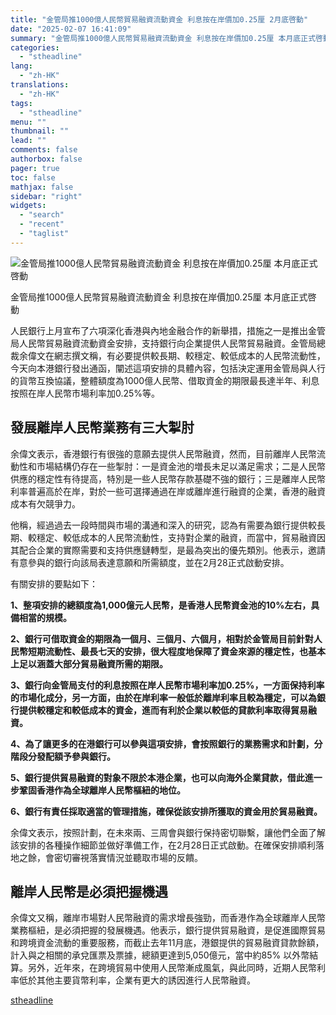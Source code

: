 ```yaml
---
title: "金管局推1000億人民幣貿易融資流動資金 利息按在岸價加0.25厘 2月底啓動"
date: "2025-02-07 16:41:09"
summary: "金管局推1000億人民幣貿易融資流動資金 利息按在岸價加0.25厘 本月底正式啓動     ..."
categories:
  - "stheadline"
lang:
  - "zh-HK"
translations:
  - "zh-HK"
tags:
  - "stheadline"
menu: ""
thumbnail: ""
lead: ""
comments: false
authorbox: false
pager: true
toc: false
mathjax: false
sidebar: "right"
widgets:
  - "search"
  - "recent"
  - "taglist"
---
```


![金管局推1000億人民幣貿易融資流動資金 利息按在岸價加0.25厘 本月底正式啓動 ](https://image.stheadline.com/f/680p0/0x0/100/none/d1e48aa95b8ee5e2e48d1c8812d89bf0/stheadline/inewsmedia/20250207/_2025020716334810518.jpg)

金管局推1000億人民幣貿易融資流動資金 利息按在岸價加0.25厘 本月底正式啓動 




人民銀行上月宣布了六項深化香港與內地金融合作的新舉措，措施之一是推出金管局人民幣貿易融資流動資金安排，支持銀行向企業提供人民幣貿易融資。金管局總裁余偉文在網志撰文稱，有必要提供較長期、較穩定、較低成本的人民幣流動性，今天向本港銀行發出通函，闡述這項安排的具體內容，包括決定運用金管局與人行的貨幣互換協議，整體額度為1000億人民幣、借取資金的期限最長達半年、利息按照在岸人民幣市場利率加0.25%等。

發展離岸人民幣業務有三大掣肘
--------------

余偉文表示，香港銀行有很強的意願去提供人民幣融資，然而，目前離岸人民幣流動性和市場結構仍存在一些掣肘：一是資金池的増長未足以滿足需求；二是人民幣供應的穩定性有待提高，特別是一些人民幣存款基礎不強的銀行；三是離岸人民幣利率普遍高於在岸，對於一些可選擇通過在岸或離岸進行融資的企業，香港的融資成本有欠競爭力。

他稱，經過過去一段時間與市場的溝通和深入的研究，認為有需要為銀行提供較長期、較穩定、較低成本的人民幣流動性，支持對企業的融資，而當中，貿易融資因其配合企業的實際需要和支持供應鏈轉型，是最為突出的優先類別。他表示，邀請有意參與的銀行向該局表達意願和所需額度，並在2月28正式啟動安排。

有關安排的要點如下：

**1、整項安排的總額度為1,000億元人民幣，是香港人民幣資金池的10%左右，具備相當的規模。**

**2、銀行可借取資金的期限為一個月、三個月、六個月，相對於金管局目前針對人民幣短期流動性、最長七天的安排，很大程度地保障了資金來源的穩定性，也基本上足以涵蓋大部分貿易融資所需的期限。**

**3、銀行向金管局支付的利息按照在岸人民幣市場利率加0.25%，一方面保持利率的市場化成分，另一方面，由於在岸利率一般低於離岸利率且較為穩定，可以為銀行提供較穩定和較低成本的資金，進而有利於企業以較低的貸款利率取得貿易融資。**

**4、為了讓更多的在港銀行可以參與這項安排，會按照銀行的業務需求和計劃，分階段分發配額予參與銀行。**

**5、銀行提供貿易融資的對象不限於本港企業，也可以向海外企業貸款，借此進一步鞏固香港作為全球離岸人民幣樞紐的地位。**

**6、銀行有責任採取適當的管理措施，確保從該安排所獲取的資金用於貿易融資。**

余偉文表示，按照計劃，在未來兩、三周會與銀行保持密切聯繫，讓他們全面了解該安排的各種操作細節並做好準備工作，在2月28日正式啟動。在確保安排順利落地之餘，會密切審視落實情況並聽取市場的反饋。

離岸人民幣是必須把握機遇
------------

余偉文又稱，離岸市場對人民幣融資的需求增長強勁，而香港作為全球離岸人民幣業務樞紐，是必須把握的發展機遇。他表示，銀行提供貿易融資，是促進國際貿易和跨境資金流動的重要服務，而截止去年11月底，港銀提供的貿易融資貸款餘額，計入與之相關的承兌匯票及票據，總額更達到5,050億元，當中約85% 以外幣結算。另外，近年來，在跨境貿易中使用人民幣漸成風氣，與此同時，近期人民幣利率低於其他主要貨幣利率，企業有更大的誘因進行人民幣融資。

[stheadline](https://std.stheadline.com/realtime/article/2051412/即時-財經-金管局推1000億人民幣貿易融資流動資金-利息按在岸價加0-25厘-2月底啓動)
